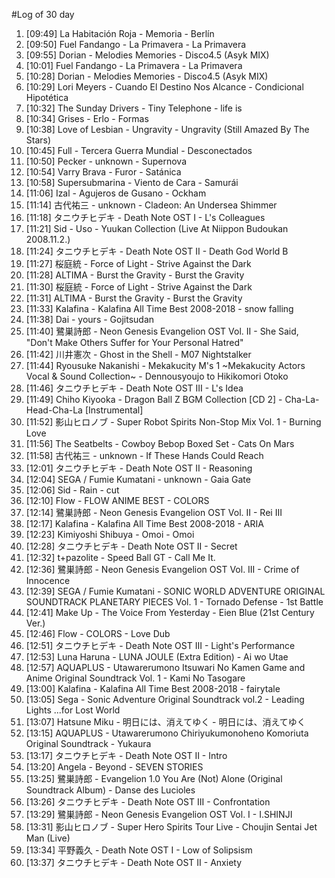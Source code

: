 #Log of 30 day

1. [09:49] La Habitación Roja - Memoria - Berlín
1. [09:50] Fuel Fandango - La Primavera - La Primavera
1. [09:55] Dorian - Melodies Memories - Disco4.5 (Asyk MIX)
1. [10:01] Fuel Fandango - La Primavera - La Primavera
1. [10:28] Dorian - Melodies Memories - Disco4.5 (Asyk MIX)
1. [10:29] Lori Meyers - Cuando El Destino Nos Alcance - Condicional Hipotética
1. [10:32] The Sunday Drivers - Tiny Telephone - life is
1. [10:34] Grises - Erlo - Formas
1. [10:38] Love of Lesbian - Ungravity - Ungravity (Still Amazed By The Stars)
1. [10:45] Full - Tercera Guerra Mundial - Desconectados
1. [10:50] Pecker - unknown - Supernova
1. [10:54] Varry Brava - Furor - Satánica
1. [10:58] Supersubmarina - Viento de Cara - Samurái
1. [11:06] Izal - Agujeros de Gusano - Ockham
1. [11:14] 古代祐三 - unknown - Cladeon: An Undersea Shimmer
1. [11:18] タニウチヒデキ - Death Note OST I - L's Colleagues
1. [11:21] Sid - Uso - Yuukan Collection (Live At Niippon Budoukan 2008.11.2.)
1. [11:24] タニウチヒデキ - Death Note OST II - Death God World B
1. [11:27] 桜庭統 - Force of Light - Strive Against the Dark
1. [11:28] ALTIMA - Burst the Gravity - Burst the Gravity
1. [11:30] 桜庭統 - Force of Light - Strive Against the Dark
1. [11:31] ALTIMA - Burst the Gravity - Burst the Gravity
1. [11:33] Kalafina - Kalafina All Time Best 2008-2018 - snow falling
1. [11:38] Dai - yours - Gojitsudan
1. [11:40] 鷺巣詩郎 - Neon Genesis Evangelion OST Vol. II - She Said, "Don't Make Others Suffer for Your Personal Hatred"
1. [11:42] 川井憲次 - Ghost in the Shell - M07 Nightstalker
1. [11:44] Ryousuke Nakanishi - Mekakucity M's 1 ~Mekakucity Actors Vocal & Sound Collection~ - Dennousyoujo to Hikikomori Otoko
1. [11:46] タニウチヒデキ - Death Note OST III - L's Idea
1. [11:49] Chiho Kiyooka - Dragon Ball Z BGM Collection [CD 2] - Cha-La-Head-Cha-La [Instrumental]
1. [11:52] 影山ヒロノブ - Super Robot Spirits Non-Stop Mix Vol. 1 - Burning Love
1. [11:56] The Seatbelts - Cowboy Bebop Boxed Set - Cats On Mars
1. [11:58] 古代祐三 - unknown - If These Hands Could Reach
1. [12:01] タニウチヒデキ - Death Note OST II - Reasoning
1. [12:04] SEGA / Fumie Kumatani - unknown - Gaia Gate
1. [12:06] Sid - Rain - cut
1. [12:10] Flow - FLOW ANIME BEST - COLORS
1. [12:14] 鷺巣詩郎 - Neon Genesis Evangelion OST Vol. II - Rei III
1. [12:17] Kalafina - Kalafina All Time Best 2008-2018 - ARIA
1. [12:23] Kimiyoshi Shibuya - Omoi - Omoi
1. [12:28] タニウチヒデキ - Death Note OST II - Secret
1. [12:32] t+pazolite - Speed Ball GT - Call Me It.
1. [12:36] 鷺巣詩郎 - Neon Genesis Evangelion OST Vol. III - Crime of Innocence
1. [12:39] SEGA / Fumie Kumatani - SONIC WORLD ADVENTURE ORIGINAL SOUNDTRACK PLANETARY PIECES Vol. 1 - Tornado Defense - 1st Battle
1. [12:41] Make Up - The Voice From Yesterday - Eien Blue (21st Century Ver.)
1. [12:46] Flow - COLORS - Love Dub
1. [12:51] タニウチヒデキ - Death Note OST III - Light's Performance
1. [12:53] Luna Haruna - LUNA JOULE (Extra Edition) - Ai wo Utae
1. [12:57] AQUAPLUS - Utawarerumono Itsuwari No Kamen Game and Anime Original Soundtrack Vol. 1 - Kami No Tasogare
1. [13:00] Kalafina - Kalafina All Time Best 2008-2018 - fairytale
1. [13:05] Sega - Sonic Adventure Original Soundtrack vol.2 - Leading Lights ...for Lost World
1. [13:07] Hatsune Miku - 明日には、消えてゆく - 明日には、消えてゆく
1. [13:15] AQUAPLUS - Utawarerumono Chiriyukumonoheno Komoriuta Original Soundtrack - Yukaura
1. [13:17] タニウチヒデキ - Death Note OST II - Intro
1. [13:20] Angela - Beyond - SEVEN STORIES
1. [13:25] 鷺巣詩郎 - Evangelion 1.0 You Are (Not) Alone (Original Soundtrack Album) - Danse des Lucioles
1. [13:26] タニウチヒデキ - Death Note OST III - Confrontation
1. [13:29] 鷺巣詩郎 - Neon Genesis Evangelion OST Vol. I - I.SHINJI
1. [13:31] 影山ヒロノブ - Super Hero Spirits Tour Live - Choujin Sentai Jet Man (Live)
1. [13:34] 平野義久 - Death Note OST I - Low of Solipsism
1. [13:37] タニウチヒデキ - Death Note OST II - Anxiety

